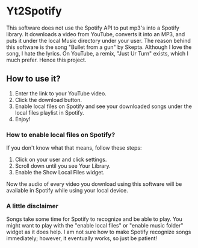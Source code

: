 # Yt2Spotify

This software does not use the Spotify API to put mp3's into a Spotify library. It downloads a video from YouTube, converts it into an MP3, and puts it under the local Music directory under your user. The reason behind this software is the song "Bullet from a gun" by Skepta. Although I love the song, I hate the lyrics. On YouTube, a remix, "Just Ur Turn" exists, which I much prefer. Hence this project.

## How to use it?

1. Enter the link to your YouTube video.
2. Click the download button.
3. Enable local files on Spotify and see your downloaded songs under the local files playlist in Spotify.
4. Enjoy!

### How to enable local files on Spotify?

If you don't know what that means, follow these steps:

1. Click on your user and click settings.
2. Scroll down until you see Your Library.
3. Enable the Show Local Files widget.

Now the audio of every video you download using this software will be available in Spotify while using your local device.

### A little disclaimer

Songs take some time for Spotify to recognize and be able to play. You might want to play with the "enable local files" or "enable music folder" widget as it does help. I am not sure how to make Spotify recognize songs immediately; however, it eventually works, so just be patient!
